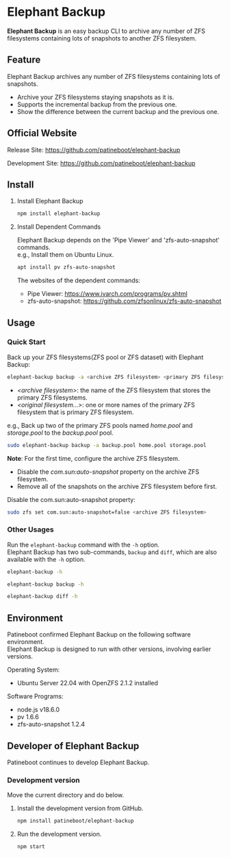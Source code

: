# Elephant Backup

**Elephant Backup** is an easy backup CLI to archive any number of ZFS filesystems containing lots of snapshots to another ZFS filesystem.

## Feature

Elephant Backup archives any number of ZFS filesystems containing lots of snapshots.

- Archive your ZFS filesystems staying snapshots as it is.
- Supports the incremental backup from the previous one.
- Show the difference between the current backup and the previous one.

## Official Website

Release Site: <https://github.com/patineboot/elephant-backup>

Development Site: <https://github.com/patineboot/elephant-backup>

## Install

1. Install Elephant Backup

   ```bash
   npm install elephant-backup
   ```

1. Install Dependent Commands

   Elephant Backup depends on the 'Pipe Viewer' and 'zfs-auto-snapshot' commands.  
   e.g., Install them on Ubuntu Linux.

   ```bash
   apt install pv zfs-auto-snapshot
   ```

   The websites of the dependent commands:
   - Pipe Viewer: <https://www.ivarch.com/programs/pv.shtml>
   - zfs-auto-snapshot: <https://github.com/zfsonlinux/zfs-auto-snapshot>

## Usage

### Quick Start

Back up your ZFS filesystems(ZFS pool or ZFS dataset) with Elephant Backup:

```bash
elephant-backup backup -a <archive ZFS filesystem> <primary ZFS filesystem...>
```

- _\<archive filesystem\>_: the name of the ZFS filesystem that stores the primary ZFS filesystems.
- _\<original filesystem...>_: one or more names of the primary ZFS filesystem that is primary ZFS filesystem.

e.g., Back up two of the primary ZFS pools named _home.pool_ and _storage.pool_ to the _backup.pool_ pool.

```bash
sudo elephant-backup backup -a backup.pool home.pool storage.pool
```

**Note**: For the first time, configure the archive ZFS filesystem.

- Disable the _com.sun:auto-snapshot_ property on the archive ZFS filesystem.
- Remove all of the snapshots on the archive ZFS filesystem before first.

Disable the com.sun:auto-snapshot property:

```bash
sudo zfs set com.sun:auto-snapshot=false <archive ZFS filesystem>
```

### Other Usages

Run the `elephant-backup` command with the `-h` option.  
Elephant Backup has two sub-commands, `backup` and `diff`, which are also available with the `-h` option.

```bash
elephant-backup -h

elephant-backup backup -h

elephant-backup diff -h
```

## Environment

Patineboot confirmed Elephant Backup on the following software environment.  
Elephant Backup is designed to run with other versions, involving earlier versions.

Operating System:

- Ubuntu Server 22.04 with OpenZFS 2.1.2 installed

Software Programs:

- node.js v18.6.0
- pv 1.6.6
- zfs-auto-snapshot 1.2.4

## Developer of Elephant Backup

Patineboot continues to develop Elephant Backup.

### Development version

Move the current directory and do below.

1. Install the development version from GitHub.

   ```bash
   npm install patineboot/elephant-backup
   ```

1. Run the development version.

   ```bash
   npm start
   ```
